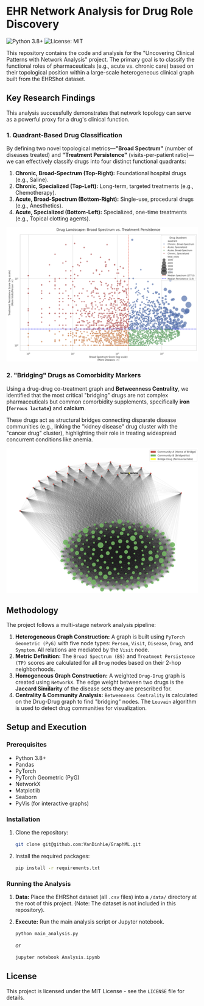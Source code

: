 # EHR Network Analysis for Drug Role Discovery

![Python 3.8+](https://img.shields.io/badge/Python-3.8+-blue.svg)
![License: MIT](https://img.shields.io/badge/License-MIT-yellow.svg)

This repository contains the code and analysis for the "Uncovering Clinical Patterns with Network Analysis" project. The primary goal is to classify the functional roles of pharmaceuticals (e.g., acute vs. chronic care) based on their topological position within a large-scale heterogeneous clinical graph built from the EHRShot dataset.

## Key Research Findings

This analysis successfully demonstrates that network topology can serve as a powerful proxy for a drug's clinical function.

### 1. Quadrant-Based Drug Classification

By defining two novel topological metrics—**"Broad Spectrum"** (number of diseases treated) and **"Treatment Persistence"** (visits-per-patient ratio)—we can effectively classify drugs into four distinct functional quadrants:

1.  **Chronic, Broad-Spectrum (Top-Right):** Foundational hospital drugs (e.g., Saline).
2.  **Chronic, Specialized (Top-Left):** Long-term, targeted treatments (e.g., Chemotherapy).
3.  **Acute, Broad-Spectrum (Bottom-Right):** Single-use, procedural drugs (e.g., Anesthetics).
4.  **Acute, Specialized (Bottom-Left):** Specialized, one-time treatments (e.g., Topical clotting agents).

![Drug Landscape Quadrant Analysis](./image/DrugLandscape.png)

### 2. "Bridging" Drugs as Comorbidity Markers

Using a drug-drug co-treatment graph and **Betweenness Centrality**, we identified that the most critical "bridging" drugs are not complex pharmaceuticals but common comorbidity supplements, specifically **iron (`ferrous lactate`)** and **calcium**.

These drugs act as structural bridges connecting disparate disease communities (e.g., linking the "kidney disease" drug cluster with the "cancer drug" cluster), highlighting their role in treating widespread concurrent conditions like anemia.

![Bridge Analysis of Ferrous Lactate](./image/BridegeAnalysis.png)

## Methodology

The project follows a multi-stage network analysis pipeline:

1.  **Heterogeneous Graph Construction:** A graph is built using `PyTorch Geometric (PyG)` with five node types: `Person`, `Visit`, `Disease`, `Drug`, and `Symptom`. All relations are mediated by the `Visit` node.
2.  **Metric Definition:** The `Broad Spectrum (BS)` and `Treatment Persistence (TP)` scores are calculated for all `Drug` nodes based on their 2-hop neighborhoods.
3.  **Homogeneous Graph Construction:** A weighted `Drug-Drug` graph is created using `NetworkX`. The edge weight between two drugs is the **Jaccard Similarity** of the disease sets they are prescribed for.
4.  **Centrality & Community Analysis:** `Betweenness Centrality` is calculated on the Drug-Drug graph to find "bridging" nodes. The `Louvain` algorithm is used to detect drug communities for visualization.

## Setup and Execution

### Prerequisites

* Python 3.8+
* Pandas
* PyTorch
* PyTorch Geometric (PyG)
* NetworkX
* Matplotlib
* Seaborn
* PyVis (for interactive graphs)

### Installation

1.  Clone the repository:
    ```bash
    git clone git@github.com:VanDinhLe/GraphML.git
    ```

2.  Install the required packages:
    ```bash
    pip install -r requirements.txt
    ```

### Running the Analysis

1.  **Data:** Place the EHRShot dataset (all `.csv` files) into a `/data/` directory at the root of this project. (Note: The dataset is not included in this repository).

2.  **Execute:** Run the main analysis script or Jupyter notebook.
    ```bash
    python main_analysis.py
    ```
    *or*
    ```bash
    jupyter notebook Analysis.ipynb
    ```

## License

This project is licensed under the MIT License - see the `LICENSE` file for details.